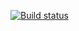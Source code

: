 [![Build status](https://ci.appveyor.com/api/projects/status/056gs62a47h4yj7g?svg=true)](https://ci.appveyor.com/project/AnastasiyaRiabova/pat2)